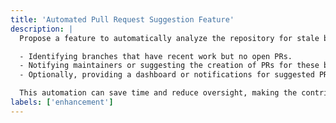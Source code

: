 ```yaml
---
title: 'Automated Pull Request Suggestion Feature'
description: |
  Propose a feature to automatically analyze the repository for stale branches or unmerged changes and suggest relevant pull requests. This feature would help maintainers keep the codebase clean by:

  - Identifying branches that have recent work but no open PRs.
  - Notifying maintainers or suggesting the creation of PRs for these branches.
  - Optionally, providing a dashboard or notifications for suggested PRs.

  This automation can save time and reduce oversight, making the contribution process smoother and the repository more maintainable.
labels: ['enhancement']
---
```

